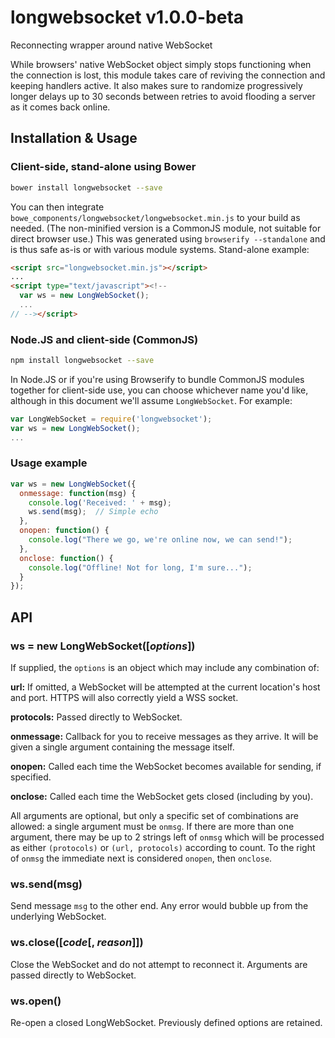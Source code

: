 # longwebsocket v1.0.0-beta

Reconnecting wrapper around native WebSocket

While browsers' native WebSocket object simply stops functioning when the connection is lost, this module takes care of reviving the connection and keeping handlers active.  It also makes sure to randomize progressively longer delays up to 30 seconds between retries to avoid flooding a server as it comes back online.

## Installation & Usage

### Client-side, stand-alone using Bower

```sh
bower install longwebsocket --save
```

You can then integrate `bowe_components/longwebsocket/longwebsocket.min.js` to your build as needed.  (The non-minified version is a CommonJS module, not suitable for direct browser use.)  This was generated using `browserify --standalone` and is thus safe as-is or with various module systems.  Stand-alone example:

```html
<script src="longwebsocket.min.js"></script>
...
<script type="text/javascript"><!--
  var ws = new LongWebSocket();
  ...
// --></script>
```

### Node.JS and client-side (CommonJS)

```sh
npm install longwebsocket --save
```

In Node.JS or if you're using Browserify to bundle CommonJS modules together for client-side use, you can choose whichever name you'd like, although in this document we'll assume `LongWebSocket`.  For example:

```js
var LongWebSocket = require('longwebsocket');
var ws = new LongWebSocket();
...
```

### Usage example

```js
var ws = new LongWebSocket({
  onmessage: function(msg) {
    console.log('Received: ' + msg);
    ws.send(msg);  // Simple echo
  },
  onopen: function() {
    console.log("There we go, we're online now, we can send!");
  },
  onclose: function() {
    console.log("Offline! Not for long, I'm sure...");
  }
});
```

## API

### ws = new LongWebSocket([*options*])

If supplied, the `options` is an object which may include any combination of:

**url:** If omitted, a WebSocket will be attempted at the current location's host and port.  HTTPS will also correctly yield a WSS socket.

**protocols:** Passed directly to WebSocket.

**onmessage:** Callback for you to receive messages as they arrive.  It will be given a single argument containing the message itself.

**onopen:** Called each time the WebSocket becomes available for sending, if specified.

**onclose:** Called each time the WebSocket gets closed (including by you).

All arguments are optional, but only a specific set of combinations are allowed: a single argument must be `onmsg`.  If there are more than one argument, there may be up to 2 strings left of `onmsg` which will be processed as either `(protocols)` or `(url, protocols)` according to count.  To the right of `onmsg` the immediate next is considered `onopen`, then `onclose`.

### ws.send(msg)

Send message `msg` to the other end.  Any error would bubble up from the underlying WebSocket.

### ws.close([*code*[, *reason*]])

Close the WebSocket and do not attempt to reconnect it.  Arguments are passed directly to WebSocket.

### ws.open()

Re-open a closed LongWebSocket.  Previously defined options are retained.
